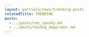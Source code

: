```yaml
---
layout: partials/news/trending-posts
rotatedTitle: TRENDING
posts:
  - ../posts/cmc_spooky.md
  - ../posts/nasdaq_dappradar.md
---
```


